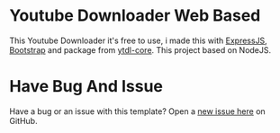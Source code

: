 # Youtube Downloader Web Based
This Youtube Downloader it's free to use, i made this with [ExpressJS](https://expressjs.com), [Bootstrap](https://getbootstrap.com) and package from [ytdl-core](https://github.com/fent/node-ytdl-core). This project based on NodeJS.

# Have Bug And Issue
Have a bug or an issue with this template? Open a [new issue here]() on GitHub.

